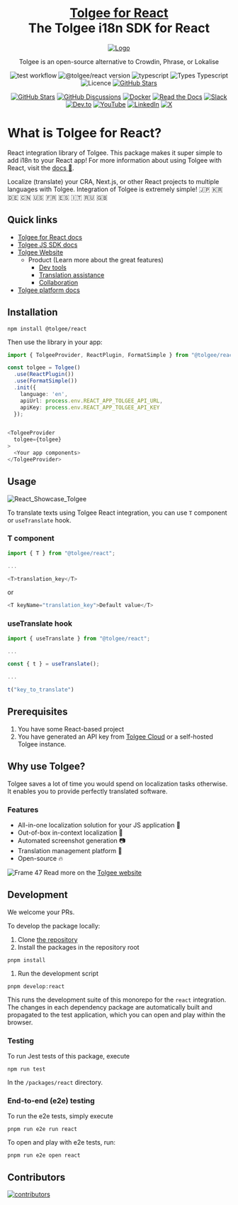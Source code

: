 <!-- This file was generated using pnpm generate-readmes script 
        
        Don't edit this file. Edit the README.md.njk. Macros can be found in readmeMacros/macros.njk
        
        -->

<h1 align="center" style="border-bottom: none">
    <b>
        <a href="https://tolgee.io">Tolgee for React</a><br>
    </b>
    The Tolgee i18n SDK for React
    <br>
</h1>

<div align="center">

[![Logo](https://user-images.githubusercontent.com/18496315/188628892-33fcc282-26f1-4035-8105-95952bd93de9.svg)](https://tolgee.io)

Tolgee is an open-source alternative to Crowdin, Phrase, or Lokalise

![test workflow](https://github.com/tolgee/tolgee-js/actions/workflows/test.yml/badge.svg)  ![@tolgee/react version](https://img.shields.io/npm/v/@tolgee/react?label=@tolgee/react) 
![typescript](https://img.shields.io/github/languages/top/tolgee/tolgee-js)
![Types Typescript](https://img.shields.io/badge/Types-Typescript-blue)
![Licence](https://img.shields.io/github/license/tolgee/tolgee-js)
[![GitHub Stars](https://img.shields.io/github/stars/tolgee/tolgee-js?style=social&label=Tolgee%20JS)](https://github.com/tolgee/tolgee-js)

[![GitHub Stars](https://img.shields.io/github/stars/tolgee/tolgee-platform?style=social&label=Tolgee%20Platform)](https://github.com/tolgee/tolgee-platform)
[![GitHub Discussions](https://img.shields.io/github/discussions/tolgee/tolgee-platform)](https://github.com/tolgee/tolgee-platform/discussions)
[![Docker](https://img.shields.io/badge/Docker-2496ED?logo=docker&logoColor=fff)](https://hub.docker.com/repository/docker/tolgee/tolgee)
[![Read the Docs](https://img.shields.io/badge/Read%20the%20Docs-8CA1AF?logo=readthedocs&logoColor=fff)](https://docs.tolgee.io/)
[![Slack](https://img.shields.io/badge/Slack-4A154B?logo=slack&logoColor=fff)](https://join.slack.com/t/tolgeecommunity/shared_invite/zt-2zp55d175-_agXTfKKVbf1BYXlKlmwbA)
[![Dev.to](https://img.shields.io/badge/Dev.to-tolgee_i18n?logo=devdotto&logoColor=white)](https://dev.to/tolgee_i18n)
[![YouTube](https://img.shields.io/badge/YouTube-%23FF0000.svg?logo=YouTube&logoColor=white)](https://www.youtube.com/@tolgee)
[![LinkedIn](https://custom-icon-badges.demolab.com/badge/LinkedIn-0A66C2?logo=linkedin-white&logoColor=fff)](https://www.linkedin.com/company/tolgee/)
[![X](https://img.shields.io/badge/X-%23000000.svg?logo=X&logoColor=white)](https://x.com/Tolgee_i18n)

</div>



# What is Tolgee for React?
React integration library of Tolgee. This package makes it super simple to add i18n to your React app!
For more information about using Tolgee with React, visit the [docs 📖](https://tolgee.io/integrations/react).

Localize (translate) your CRA, Next.js, or other React projects to multiple languages with Tolgee. Integration of Tolgee is extremely simple! 🇯🇵 🇰🇷 🇩🇪 🇨🇳 🇺🇸 🇫🇷 🇪🇸 🇮🇹 🇷🇺 🇬🇧


## Quick links
- [Tolgee for React docs](https://tolgee.io/js-sdk/5.0.0-alpha.1/integrations/react/installation)
- [Tolgee JS SDK docs](https://tolgee.io/js-sdk)
- [Tolgee Website](https://tolgee.io)
    - Product (Learn more about the great features)
        - [Dev tools](https://tolgee.io/features/dev-tools)
        - [Translation assistance](https://tolgee.io/features/translation-assistance)
        - [Collaboration](https://tolgee.io/features/collaboration)
- [Tolgee platform docs](https://tolgee.io/platform)
  


## Installation

```
npm install @tolgee/react
```


Then use the library in your app:

```typescript jsx
import { TolgeeProvider, ReactPlugin, FormatSimple } from "@tolgee/react";

const tolgee = Tolgee()
  .use(ReactPlugin())
  .use(FormatSimple())
  .init({
    language: 'en',
    apiUrl: process.env.REACT_APP_TOLGEE_API_URL,
    apiKey: process.env.REACT_APP_TOLGEE_API_KEY
  });


<TolgeeProvider
  tolgee={tolgee}
>
  <Your app components>
</TolgeeProvider>
```

## Usage

![React_Showcase_Tolgee](https://github.com/user-attachments/assets/a4c9b2f5-6874-4617-b9bd-a29edbdb6843)

To translate texts using Tolgee React integration, you can use `T` component or `useTranslate` hook.

### T component

```typescript jsx
import { T } from "@tolgee/react";

...

<T>translation_key</T>
```

or

```typescript jsx
<T keyName="translation_key">Default value</T>
```

### useTranslate hook

```javascript
import { useTranslate } from "@tolgee/react";

...

const { t } = useTranslate();

...

t("key_to_translate")
```


## Prerequisites

1. You have some React-based project
2. You have generated an API key from [Tolgee Cloud](https://app.tolgee.io) or a self-hosted Tolgee instance.
   


## Why use Tolgee?
Tolgee saves a lot of time you would spend on localization tasks otherwise. It enables you to provide perfectly translated software.

### Features

- All-in-one localization solution for your JS application 🙌
- Out-of-box in-context localization 🎉
- Automated screenshot generation 📷
- Translation management platform 🎈
- Open-source 🔥

![Frame 47](https://user-images.githubusercontent.com/18496315/188637819-ac4eb02d-7859-4ca8-9807-27818a52782d.png)
Read more on the [Tolgee website](https://tolgee.io)


## Development

We welcome your PRs.

To develop the package locally:
1. Clone [the repository](https://github.com/tolgee/tolgee-js)
1. Install the packages in the repository root
```
pnpm install
```


1. Run the development script
```
pnpm develop:react
```
This runs the development suite of this monorepo for the `react` integration. The changes in each dependency package are
automatically built and propagated to the test application, which you can open and play within the browser.




### Testing

To run Jest tests of this package, execute
```
npm run test
```
In the `/packages/react` directory.




### End-to-end (e2e) testing
To run the e2e tests, simply execute
```
pnpm run e2e run react
```

To open and play with e2e tests, run:
```
pnpm run e2e open react
```



## Contributors

<a href="https://github.com/tolgee/tolgee-platform/graphs/contributors">
  <img alt="contributors" src="https://contrib.rocks/image?repo=tolgee/tolgee-js"/>
</a>

